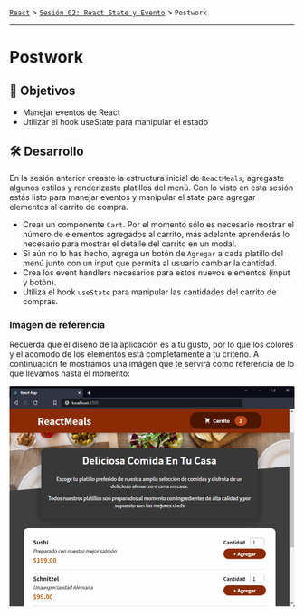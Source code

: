 [`React`](../../README.md) > [`Sesión 02: React State y Evento`](../Readme.md) > `Postwork`

---

# Postwork

## 🎯 Objetivos

- Manejar eventos de React
- Utilizar el hook useState para manipular el estado

## 🛠 Desarrollo

En la sesión anterior creaste la estructura inicial de `ReactMeals`, agregaste algunos estilos y renderizaste platillos del menú. Con lo visto en esta sesión estás listo para manejar eventos y manipular el state para agregar elementos al carrito de compra.

- Crear un componente `Cart`. Por el momento sólo es necesario mostrar el número de elementos agregados al carrito, más adelante aprenderás lo necesario para mostrar el detalle del carrito en un modal.
- Si aún no lo has hecho, agrega un botón de `Agregar` a cada platillo del menú junto con un input que permita al usuario cambiar la cantidad.
- Crea los event handlers necesarios para estos nuevos elementos (input y botón).
- Utiliza el hook `useState` para manipular las cantidades del carrito de compras.

### Imágen de referencia

Recuerda que el diseño de la aplicación es a tu gusto, por lo que los colores y el acomodo de los elementos está completamente a tu criterio. A continuación te mostramos una imágen que te servirá como referencia de lo que llevamos hasta el momento:

![ReactMeals](./assets/react-meals.png)
